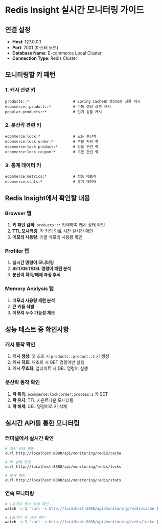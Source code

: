 # Redis Insight 실시간 모니터링 가이드

## 연결 설정
- **Host**: 127.0.0.1
- **Port**: 7001 (마스터 노드)
- **Database Name**: E-commerce Local Cluster
- **Connection Type**: Redis Cluster

## 모니터링할 키 패턴

### 1. 캐시 관련 키
```
products::*                    # Spring Cache로 생성되는 상품 캐시
ecommerce::product::*          # 수동 생성 상품 캐시
popular-products::*            # 인기 상품 캐시
```

### 2. 분산락 관련 키
```
ecommerce:lock:*               # 모든 분산락
ecommerce:lock:order:*         # 주문 처리 락
ecommerce:lock:product:*       # 상품 관련 락
ecommerce:lock:coupon:*        # 쿠폰 관련 락
```

### 3. 통계 데이터 키
```
ecommerce:metrics:*            # 성능 메트릭
ecommerce:stats:*              # 통계 데이터
```

## Redis Insight에서 확인할 내용

### Browser 탭
1. **키 패턴 검색**: `products::*` 입력하여 캐시 상태 확인
2. **TTL 모니터링**: 각 키의 만료 시간 실시간 확인
3. **메모리 사용량**: 키별 메모리 사용량 확인

### Profiler 탭
1. **실시간 명령어 모니터링**
2. **SET/GET/DEL 명령어 패턴 분석**
3. **분산락 획득/해제 과정 추적**

### Memory Analysis 탭
1. **메모리 사용량 패턴 분석**
2. **큰 키들 식별**
3. **메모리 누수 가능성 체크**

## 성능 테스트 중 확인사항

### 캐시 동작 확인
1. **캐시 생성**: 첫 조회 시 `products::product::1` 키 생성
2. **캐시 히트**: 재조회 시 GET 명령어만 실행
3. **캐시 무효화**: 업데이트 시 DEL 명령어 실행

### 분산락 동작 확인
1. **락 획득**: `ecommerce:lock:order:process:1` 키 SET
2. **락 유지**: TTL 카운트다운 모니터링
3. **락 해제**: DEL 명령어로 키 삭제

## 실시간 API를 통한 모니터링

### 터미널에서 실시간 확인
```bash
# 캐시 상태 확인
curl http://localhost:8080/api/monitoring/redis/cache

# 락 상태 확인  
curl http://localhost:8080/api/monitoring/redis/locks

# 통계 확인
curl http://localhost:8080/api/monitoring/redis/stats
```

### 연속 모니터링
```bash
# 1초마다 캐시 상태 확인
watch -n 1 'curl -s http://localhost:8080/api/monitoring/redis/cache | jq .'

# 1초마다 락 상태 확인
watch -n 1 'curl -s http://localhost:8080/api/monitoring/redis/locks | jq .'
```